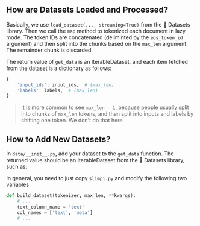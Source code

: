 ## How are Datasets Loaded and Processed?

Basically, we use `load_dataset(..., streaming=True)` from the 🤗 Datasets library. Then we call the `map` method to tokenized each document in lazy mode. The token IDs are concatenated (deliminted by the `eos_token_id` argument) and then split into the chunks based on the `max_len` argument. The remainder chunk is discarded.

The return value of `get_data` is an IterableDataset, and each item fetched from the dataset is a dictionary as follows:

```python
{
    'input_ids': input_ids,  # (max_len)
    'labels': labels,  # (max_len)
}
```

> It is more common to see `max_len - 1`, because people usually split into chunks of `max_len` tokens, and then split into inputs and labels by shifting one token. We don't do that here.


## How to Add New Datasets?

In `data/__init__.py`, add your dataset to the `get_data` function. The returned value should be an IterableDataset from the 🤗 Datasets library, such as:

In general, you need to just copy `slimpj.py` and modify the following two variables

```python
def build_dataset(tokenizer, max_len, **kwargs):
    # ...
    text_column_name = 'text'
    col_names = ['text', 'meta']
    # ...
```
